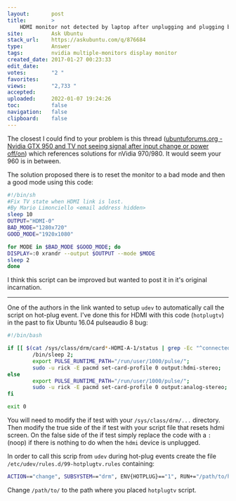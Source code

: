 ```yaml
---
layout:       post
title:        >
    HDMI monitor not detected by laptop after unplugging and plugging back in
site:         Ask Ubuntu
stack_url:    https://askubuntu.com/q/876684
type:         Answer
tags:         nvidia multiple-monitors display monitor
created_date: 2017-01-27 00:23:33
edit_date:    
votes:        "2 "
favorites:    
views:        "2,733 "
accepted:     
uploaded:     2022-01-07 19:24:26
toc:          false
navigation:   false
clipboard:    false
---
```


The closest I could find to your problem is this thread ([ubuntuforums.org - Nvidia GTX 950 and TV not seeing signal after input change or power off/on][1]) which references solutions for nVidia 970/980. It would seem your 960 is in between.

The solution proposed there is to reset the monitor to a bad mode and then a good mode using this code:



``` bash
#!/bin/sh
#Fix TV state when HDMI link is lost.
#By Mario Limonciello <email address hidden>
sleep 10
OUTPUT="HDMI-0"
BAD_MODE="1280x720"
GOOD_MODE="1920x1080"

for MODE in $BAD_MODE $GOOD_MODE; do
DISPLAY=:0 xrandr --output $OUTPUT --mode $MODE
sleep 2
done

```

I think this script can be improved but wanted to post it in it's original incarnation. 


----------


One of the authors in the link wanted to setup `udev` to automatically call the script on hot-plug event. I've done this for HDMI with this code (`hotplugtv`) in the past to fix Ubuntu 16.04 pulseaudio 8 bug:



``` bash
#!/bin/bash

if [[ $(cat /sys/class/drm/card*-HDMI-A-1/status | grep -Ec "^connected") -eq 1 ]]; then
        /bin/sleep 2;
        export PULSE_RUNTIME_PATH="/run/user/1000/pulse/";
        sudo -u rick -E pacmd set-card-profile 0 output:hdmi-stereo;
else
        export PULSE_RUNTIME_PATH="/run/user/1000/pulse/";
        sudo -u rick -E pacmd set-card-profile 0 output:analog-stereo;
fi

exit 0

```

You will need to modify the if test with your `/sys/class/drm/...` directory. Then modify the true side of the if test with your script file that resets hdmi screen. On the false side of the if test simply replace the code with a `:` (noop) if there is nothing to do when the `hdmi` device is unplugged.

In order to call this scrip from `udev` during hot-plug events create the file `/etc/udev/rules.d/99-hotplugtv.rules` containing:

``` bash
ACTION=="change", SUBSYSTEM=="drm", ENV{HOTPLUG}=="1", RUN+="/path/to/hotplugtv"

```

Change `/path/to/` to the path where you placed `hotplugtv` script.

  [1]: https://ubuntuforums.org/archive/index.php/t-2305154.html

